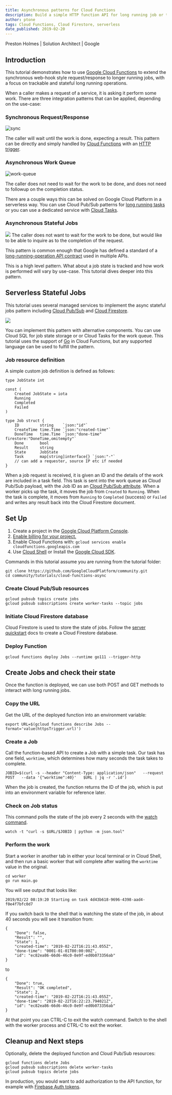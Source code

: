 ```yaml
---
title: Asynchronous patterns for Cloud Functions
description: Build a simple HTTP function API for long running job or tasks.
author: ptone
tags: Cloud Functions, Cloud Firestore, serverless
date_published: 2019-02-20
---
```


Preston Holmes | Solution Architect | Google

<!-- diagram sources: https://docs.google.com/presentation/d/1s01eqo3YUKiskJwSESW-T17IeUQf3DLCT_lvuAV7CwM/edit#slide=id.g4fb0d7b3af_0_0 -->

## Introduction

This tutorial demonstrates how to use [Google Cloud Functions](https://cloud.google.com/functions/) to extend the synchronous web-hook style request/response to longer running jobs, with a focus on trackable and stateful long running operations.

When a caller makes a request of a service, it is asking it perform some work. There are three integration patterns that can be applied, depending on the use-case:

### Synchronous Request/Response
![sync](image/sync-request.png)

The caller will wait until the work is done, expecting a result. This pattern can be directly and simply handled by [Cloud Functions](https://cloud.google.com/functions/) with an [HTTP trigger](https://cloud.google.com/functions/docs/calling/http).

### Asynchronous Work Queue
![work-queue](image/work-queue.png)

The caller does not need to wait for the work to be done, and does not need to followup on the completion status.

There are a couple ways this can be solved on Google Cloud Platform in a serverless way. You can use Cloud Pub/Sub patterns for [long running tasks](https://cloud.google.com/solutions/using-cloud-pub-sub-long-running-tasks) or you can use a dedicated service with [Cloud Tasks](https://cloud.google.com/tasks/).

### Asynchronous Stateful Jobs
![](image/stateful-job.png)
The caller does not want to wait for the work to be done, but would like to be able to inquire as to the completion of the request.

This pattern is common enough that Google has defined a standard of a [long-running-operation API contract](https://github.com/googleapis/googleapis/tree/master/google/longrunning) used in multiple APIs.

This is a high level pattern. What about a job state is tracked and how work is performed will vary by use-case. This tutorial dives deeper into this pattern.

## Serverless Stateful Jobs

This tutorial uses several managed services to implement the async stateful jobs pattern including [Cloud Pub/Sub](https://cloud.google.com/pubsub/) and [Cloud Firestore](https://cloud.google.com/firestore/).

![](image/arch.png)

You can implement this pattern with alternative components. You can use Cloud SQL for job state storage or or Cloud Tasks for the work queue. This tutorial uses the support of [Go](https://golang.org/) in Cloud Functions, but any supported language can be used to fulfill the pattern.

### Job resource definition

A simple custom job definition is defined as follows:


	type JobState int
	
	const (
		Created JobState = iota
		Running
		Completed
		Failed
	)
	
	type Job struct {
		ID         string    `json:"id"`
		CreateTime time.Time `json:"created-time"`
		DoneTime   time.Time `json:"done-time" firestore:"DoneTime,omitempty"`
		Done       bool
		Result     string
		State      JobState
		Task       map[string]interface{} `json:"-"`
		// can add a requester, source IP etc if needed
	}


When a job request is received, it is given an ID and the details of the work are included in a task field. This task is sent into the work queue as Cloud Pub/Sub payload, with the Job ID as an [Cloud Pub/Sub attribute](https://cloud.google.com/pubsub/docs/publisher#custom-attributes). When a worker picks up the task, it moves the job from `Created` to `Running`. When the task is complete, it moves from `Running` to `Completed` (success) or `Failed` and writes any result back into the Cloud Firestore document.

## Set Up

1.  Create a project in the [Google Cloud Platform Console][console].
1.  [Enable billing for your project.](https://cloud.google.com/billing/docs/how-to/modify-project)
1. Enable Cloud Functions with: `gcloud services enable cloudfunctions.googleapis.com`
1.  Use [Cloud Shell][shell] or Install the [Google Cloud SDK][sdk].

[console]: https://console.cloud.google.com/
[shell]: https://cloud.google.com/shell/
[sdk]: https://cloud.google.com/sdk/

Commands in this tutorial assume you are running from the tutorial folder:


	git clone https://github.com/GoogleCloudPlatform/community.git
	cd community/tutorials/cloud-functions-async


### Create Cloud Pub/Sub resources

	gcloud pubsub topics create jobs
	gcloud pubsub subscriptions create worker-tasks --topic jobs


### Initiate Cloud Firestore database

Cloud Firestore is used to store the state of jobs. Follow the [server quickstart](https://cloud.google.com/firestore/docs/quickstart-servers) docs to create a Cloud Firestore database.


### Deploy Function

`gcloud functions deploy Jobs --runtime go111 --trigger-http`

## Create Jobs and check their state

Once the function is deployed, we can use both POST and GET methods to interact with long running jobs.

### Copy the URL

Get the URL of the deployed function into an environment variable:


	export URL=$(gcloud functions describe Jobs --format='value(httpsTrigger.url)')


### Create a Job

Call the function-based API to create a Job with a simple task. Our task has one field, `worktime`, which determines how many seconds the task takes to complete.


	JOBID=$(curl -s --header "Content-Type: application/json"   --request POST   --data '{"worktime":40}'   $URL | jq -r '.id')


When the job is created, the function returns the ID of the job, which is put into an environment variable for reference later.

### Check on Job status
This command polls the state of the job every 2 seconds with the [watch command](https://linux.die.net/man/1/watch).


	watch -t "curl -s $URL/$JOBID | python -m json.tool"


### Perform the work

Start a worker in another tab in either your local terminal or in Cloud Shell, and then run a basic worker that will complete after waiting the `worktime` value in the original.


	cd worker
	go run main.go

You will see output that looks like:

	2019/02/22 08:19:20 Starting on task 4d43b618-9696-4398-aad4-f0e4f7bfc0d7

If you switch back to the shell that is watching the state of the job, in about 40 seconds you will see it transition from:

	{
	    "Done": false,
	    "Result": "",
	    "State": 1,
	    "created-time": "2019-02-22T16:21:43.055Z",
	    "done-time": "0001-01-01T00:00:00Z",
	    "id": "ec82ea86-66d6-46c0-8e9f-ed0b073356ab"
	}

to

	{
	    "Done": true,
	    "Result": "OK completed",
	    "State": 2,
	    "created-time": "2019-02-22T16:21:43.055Z",
	    "done-time": "2019-02-22T16:22:23.794021Z",
	    "id": "ec82ea86-66d6-46c0-8e9f-ed0b073356ab"
	}


At that point you can CTRL-C to exit the watch command.
Switch to the shell with the worker process and CTRL-C to exit the worker.

## Cleanup and Next steps

Optionally, delete the deployed function and Cloud Pub/Sub resources:


	gcloud functions delete Jobs
	gcloud pubsub subscriptions delete worker-tasks
	gcloud pubsub topics delete jobs


In production, you would want to add authorization to the API function, for example with [Firebase Auth tokens](https://github.com/firebase/functions-samples/tree/master/authorized-https-endpoint).